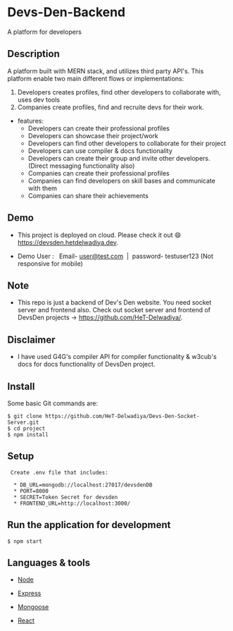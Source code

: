 # Devs-Den-Backend
 A platform for developers

## Description

A platform built with MERN stack, and utilizes third party API's. This platform enable two main different flows or implementations: 

1. Developers creates profiles, find other developers to collaborate with, uses dev tools
2. Companies create profiles, find and recruite devs for their work.   


* features:
  * Developers can create their professional profiles
  * Developers can showcase their project/work 
  * Developers can find other developers to collaborate for their project
  * Developers can use compiler & docs functionality
  * Developers can create their group and invite other developers. (Direct messaging functionality also)
  * Companies can create their professional profiles
  * Companies can find developers on skill bases and communicate with them
  * Companies can share their achievements
 
## Demo
 
  * This project is deployed on cloud. Please check it out :smile: https://devsden.hetdelwadiya.dev.

  *  Demo User :   Email- user@test.com  |  password- testuser123   (Not responsive for mobile)

 
## Note 

  * This repo is just a backend of Dev's Den website. You need socket server and frontend also. Check out socket server and frontend of DevsDen projects -> https://github.com/HeT-Delwadiya/.

## Disclaimer

  * I have used G4G's compiler API for compiler functionality & w3cub's docs for docs functionality of DevsDen project. 

## Install

Some basic Git commands are:

```
$ git clone https://github.com/HeT-Delwadiya/Devs-Den-Socket-Server.git
$ cd project
$ npm install
```

## Setup

```
 Create .env file that includes:

  * DB_URL=mongodb://localhost:27017/devsdenDB
  * PORT=8000
  * SECRET=Token Secret for devsden
  * FRONTEND_URL=http://localhost:3000/
```

## Run the application for development

```
$ npm start
```

## Languages & tools

- [Node](https://nodejs.org/en/)

- [Express](https://expressjs.com/)

- [Mongoose](https://mongoosejs.com/)

- [React](https://reactjs.org/)

